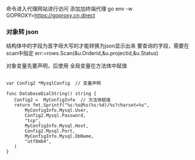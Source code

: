 命令进入代理网站进行访问 添加加终端代理
go env -w GOPROXY=https://goproxy.cn,direct

### 对象转 json
结构体中的字段为首字母大写的才能转换为json显示出来
要查询的字段，需要在scan中指定
 err:=rows.Scan(&u.Orderid,&u.projectid,&u.Status) 
 
 对象变量先要声明，后使用
 全局变量在方法体中赋值
 ```cassandraql

var Config2 *MysqlConfig  // 变量声明

func DatabaseDialString() string {
	Config2 =  MyConfigInfo  // 方法体赋值
	return fmt.Sprintf("%s:%s@%s(%s:%d)/%s?charset=%s",
		MyConfigInfo.Mysql.User,
		Config2.Mysql.Password,
		"tcp",
		MyConfigInfo.Mysql.Host,
		Config2.Mysql.Port,
		MyConfigInfo.Mysql.DbName,
		"utf8mb4",
	)
}

```
